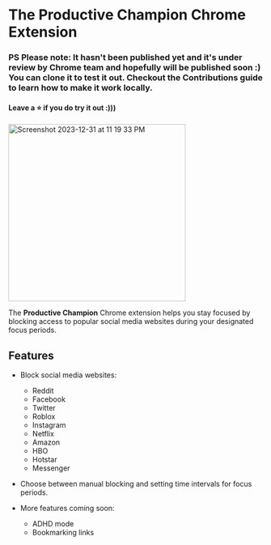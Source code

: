# The Productive Champion Chrome Extension

### PS Please note: It hasn't been published yet and it's under review by Chrome team and hopefully will be published soon :) You can clone it to test it out. Checkout the Contributions guide to learn how to make it work locally.

#### Leave a ⭐️ if you do try it out :)))

<img width="350" alt="Screenshot 2023-12-31 at 11 19 33 PM" src="https://github.com/pritipsingh/The-Productive-Champion/assets/85965351/9be54905-87fc-4c18-9172-ed3f46baaa3f">


The **Productive Champion** Chrome extension helps you stay focused by blocking access to popular social media websites during your designated focus periods.

## Features

- Block social media websites:
  - Reddit
  - Facebook
  - Twitter
  - Roblox
  - Instagram
  - Netflix
  - Amazon
  - HBO
  - Hotstar
  - Messenger

- Choose between manual blocking and setting time intervals for focus periods.

- More features coming soon:
  - ADHD mode
  - Bookmarking links
